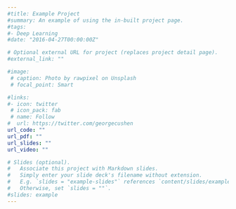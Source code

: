 ```yaml
---
#title: Example Project
#summary: An example of using the in-built project page.
#tags:
#- Deep Learning
#date: "2016-04-27T00:00:00Z"

# Optional external URL for project (replaces project detail page).
#external_link: ""

#image:
 # caption: Photo by rawpixel on Unsplash
 # focal_point: Smart

#links:
#- icon: twitter
 # icon_pack: fab
 # name: Follow
#  url: https://twitter.com/georgecushen
url_code: ""
url_pdf: ""
url_slides: ""
url_video: ""

# Slides (optional).
#   Associate this project with Markdown slides.
#   Simply enter your slide deck's filename without extension.
#   E.g. `slides = "example-slides"` references `content/slides/example-slides.md`.
#   Otherwise, set `slides = ""`.
#slides: example
---
```



